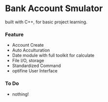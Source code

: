 # Bank Account Smulator

built with C++, for basic project learning.

### Feature

 - Account Create
 - Auto Acculturation
 - Date module with full toolkit for calculate
 - File I/O, storage
 - Standardized Command
 - optifine User Interface

### To Do

 - nothing!
